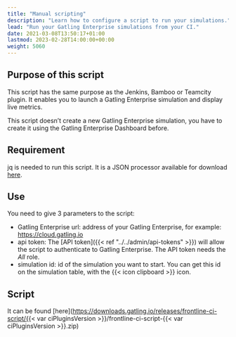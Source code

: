 ```yaml
---
title: "Manual scripting"
description: "Learn how to configure a script to run your simulations."
lead: "Run your Gatling Enterprise simulations from your CI."
date: 2021-03-08T13:50:17+01:00
lastmod: 2023-02-28T14:00:00+00:00
weight: 5060
---
```


## Purpose of this script

This script has the same purpose as the Jenkins, Bamboo or Teamcity plugin. It enables you to launch a Gatling Enterprise simulation and display live metrics.

This script doesn’t create a new Gatling Enterprise simulation, you have to create it using the Gatling Enterprise Dashboard before.

## Requirement

jq is needed to run this script. It is a JSON processor available for download [here](https://stedolan.github.io/jq/download/).

## Use

You need to give 3 parameters to the script:

- Gatling Enterprise url: address of your Gatling Enterprise, for example: https://cloud.gatling.io
- api token: The [API token]({{< ref "../../admin/api-tokens" >}}) will allow the script to authenticate to Gatling Enterprise. The API token needs the *All* role.
- simulation id: id of the simulation you want to start. You can get this id on the simulation table, with the {{< icon clipboard >}} icon.

## Script

It can be found [here](https://downloads.gatling.io/releases/frontline-ci-script/{{< var ciPluginsVersion >}}/frontline-ci-script-{{< var ciPluginsVersion >}}.zip)

